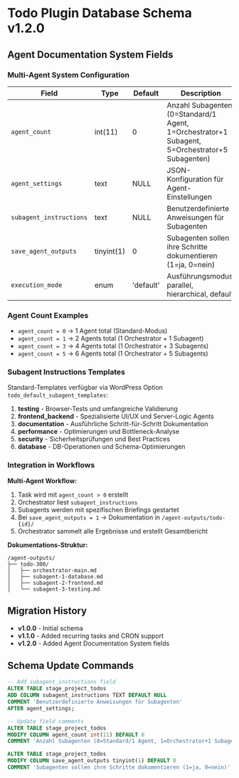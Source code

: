# Todo Plugin Database Schema v1.2.0

## Agent Documentation System Fields

### Multi-Agent System Configuration

| Field | Type | Default | Description |
|-------|------|---------|-------------|
| `agent_count` | int(11) | 0 | Anzahl Subagenten (0=Standard/1 Agent, 1=Orchestrator+1 Subagent, 5=Orchestrator+5 Subagenten) |
| `agent_settings` | text | NULL | JSON-Konfiguration für Agent-Einstellungen |
| `subagent_instructions` | text | NULL | Benutzerdefinierte Anweisungen für Subagenten |
| `save_agent_outputs` | tinyint(1) | 0 | Subagenten sollen ihre Schritte dokumentieren (1=ja, 0=nein) |
| `execution_mode` | enum | 'default' | Ausführungsmodus: parallel, hierarchical, default |

### Agent Count Examples

- `agent_count = 0` → 1 Agent total (Standard-Modus)
- `agent_count = 1` → 2 Agents total (1 Orchestrator + 1 Subagent)  
- `agent_count = 3` → 4 Agents total (1 Orchestrator + 3 Subagents)
- `agent_count = 5` → 6 Agents total (1 Orchestrator + 5 Subagents)

### Subagent Instructions Templates

Standard-Templates verfügbar via WordPress Option `todo_default_subagent_templates`:

1. **testing** - Browser-Tests und umfangreiche Validierung
2. **frontend_backend** - Spezialisierte UI/UX und Server-Logic Agents
3. **documentation** - Ausführliche Schritt-für-Schritt Dokumentation  
4. **performance** - Optimierungen und Bottleneck-Analyse
5. **security** - Sicherheitsprüfungen und Best Practices
6. **database** - DB-Operationen und Schema-Optimierungen

### Integration in Workflows

**Multi-Agent Workflow:**
1. Task wird mit `agent_count > 0` erstellt
2. Orchestrator liest `subagent_instructions`
3. Subagents werden mit spezifischen Briefings gestartet
4. Bei `save_agent_outputs = 1` → Dokumentation in `/agent-outputs/todo-{id}/`
5. Orchestrator sammelt alle Ergebnisse und erstellt Gesamtbericht

**Dokumentations-Struktur:**
```
/agent-outputs/
├── todo-300/
│   ├── orchestrator-main.md
│   ├── subagent-1-database.md
│   ├── subagent-2-frontend.md
│   └── subagent-3-testing.md
```

## Migration History

- **v1.0.0** - Initial schema
- **v1.1.0** - Added recurring tasks and CRON support
- **v1.2.0** - Added Agent Documentation System fields

## Schema Update Commands

```sql
-- Add subagent_instructions field
ALTER TABLE stage_project_todos 
ADD COLUMN subagent_instructions TEXT DEFAULT NULL 
COMMENT 'Benutzerdefinierte Anweisungen für Subagenten' 
AFTER agent_settings;

-- Update field comments
ALTER TABLE stage_project_todos 
MODIFY COLUMN agent_count int(11) DEFAULT 0 
COMMENT 'Anzahl Subagenten (0=Standard/1 Agent, 1=Orchestrator+1 Subagent, 5=Orchestrator+5 Subagenten)';

ALTER TABLE stage_project_todos 
MODIFY COLUMN save_agent_outputs tinyint(1) DEFAULT 0 
COMMENT 'Subagenten sollen ihre Schritte dokumentieren (1=ja, 0=nein)';
```
